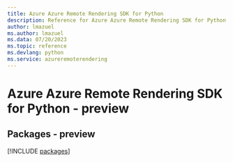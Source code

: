 ```yaml
---
title: Azure Azure Remote Rendering SDK for Python
description: Reference for Azure Azure Remote Rendering SDK for Python
author: lmazuel
ms.author: lmazuel
ms.data: 07/20/2023
ms.topic: reference
ms.devlang: python
ms.service: azureremoterendering
---
```

# Azure Azure Remote Rendering SDK for Python - preview
## Packages - preview
[!INCLUDE [packages](azure-remote-rendering-index.md)]